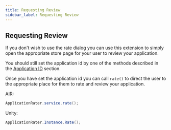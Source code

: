 ```yaml
---
title: Requesting Review
sidebar_label: Requesting Review
---
```


## Requesting Review 

If you don't wish to use the rate dialog you can use this extension to simply open the appropriate store page for your user to review your application. 

You should still set the application id by one of the methods described in the [Application ID](application-id) section.

Once you have set the application id you can call `rate()` to direct the user to the appropriate place for them to rate and review your application.


AIR:

```actionscript
ApplicationRater.service.rate();
```

Unity:

```csharp
ApplicationRater.Instance.Rate();
```

